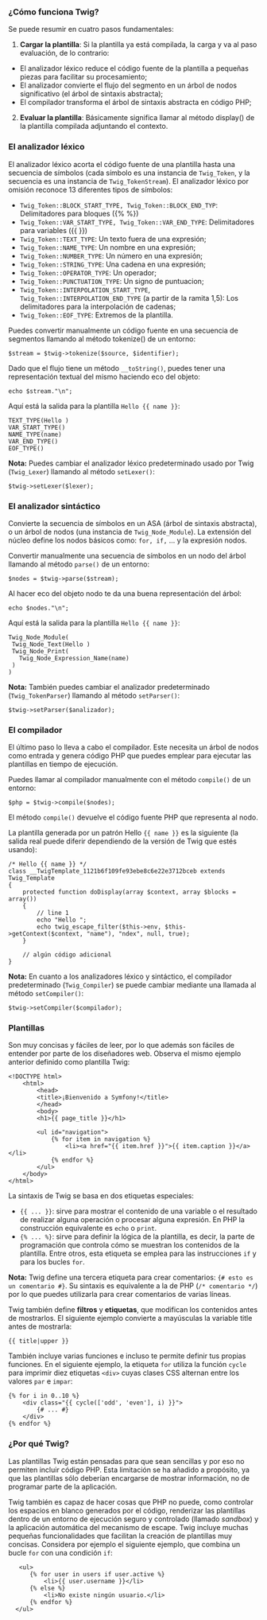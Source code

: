 
























































### ¿Cómo funciona Twig?

Se puede resumir en cuatro pasos fundamentales:

1. **Cargar la plantilla**: Si la plantilla ya está compilada, la carga y va al paso evaluación, de lo contrario:
  * El analizador léxico reduce el código fuente de la plantilla a pequeñas piezas para facilitar su procesamiento;
  * El analizador convierte el flujo del segmento en un árbol de nodos significativo (el árbol de sintaxis        abstracta);
  * El compilador transforma el árbol de sintaxis abstracta en código PHP;
2. **Evaluar la plantilla**: Básicamente significa llamar al método display() de la plantilla compilada adjuntando el contexto.

### El analizador léxico

El analizador léxico acorta el código fuente de una plantilla hasta una secuencia de símbolos (cada símbolo es una instancia de `Twig_Token`, y la secuencia es una instancia de `Twig_TokenStream`). El analizador léxico por omisión reconoce 13 diferentes tipos de símbolos:

* `Twig_Token::BLOCK_START_TYPE, Twig_Token::BLOCK_END_TYP`: Delimitadores para bloques ({% %})
* `Twig_Token::VAR_START_TYPE, Twig_Token::VAR_END_TYPE`: Delimitadores para variables ({{ }})
* `Twig_Token::TEXT_TYPE`: Un texto fuera de una expresión;
* `Twig_Token::NAME_TYPE`: Un nombre en una expresión;
* `Twig_Token::NUMBER_TYPE`: Un número en una expresión;
* `Twig_Token::STRING_TYPE`: Una cadena en una expresión;
* `Twig_Token::OPERATOR_TYPE`: Un operador;
* `Twig_Token::PUNCTUATION_TYPE`: Un signo de puntuacion;
* `Twig_Token::INTERPOLATION_START_TYPE`, `Twig_Token::INTERPOLATION_END_TYPE` (a partir de la ramita 1,5):
  Los delimitadores para la interpolación de cadenas;
* `Twig_Token::EOF_TYPE`: Extremos de la plantilla.

Puedes convertir manualmente un código fuente en una secuencia de segmentos llamando al método tokenize() de un entorno:
```
$stream = $twig->tokenize($source, $identifier);
```
Dado que el flujo tiene un método `__toString()`, puedes tener una representación textual del mismo haciendo eco del objeto:
```
echo $stream."\n";
```
Aquí está la salida para la plantilla `Hello {{ name }}`:
```
TEXT_TYPE(Hello )
VAR_START_TYPE()
NAME_TYPE(name)
VAR_END_TYPE()
EOF_TYPE()
```
**Nota:**
Puedes cambiar el analizador léxico predeterminado usado por Twig (`Twig_Lexer`) llamando al método `setLexer()`:
```
$twig->setLexer($lexer);
```

### El analizador sintáctico

Convierte la secuencia de símbolos en un ASA (árbol de sintaxis abstracta), o un árbol de nodos (una instancia de `Twig_Node_Module`). La extensión del núcleo define los nodos básicos como: `for, if,` ... y la expresión nodos.

 Convertir manualmente una secuencia de símbolos en un nodo del árbol llamando al método `parse()` de un entorno:
 ```
 $nodes = $twig->parse($stream);
 ```
 Al hacer eco del objeto nodo te da una buena representación del árbol:
 ```
 echo $nodes."\n";
 ```
 Aquí está la salida para la plantilla `Hello {{ name }}`:
 ```
 Twig_Node_Module(
  Twig_Node_Text(Hello )
  Twig_Node_Print(
    Twig_Node_Expression_Name(name)
  )
)
```
**Nota:**
También puedes cambiar el analizador predeterminado (`Twig_TokenParser`) llamando al método `setParser()`:
```
$twig->setParser($analizador);
```

### El compilador

El último paso lo lleva a cabo el compilador. Este necesita un árbol de nodos como entrada y genera código PHP que puedes emplear para ejecutar las plantillas en tiempo de ejecución.

Puedes llamar al compilador manualmente con el método `compile()` de un entorno:
```
$php = $twig->compile($nodes);
```
El método `compile()` devuelve el código fuente PHP que representa al nodo.

La plantilla generada por un patrón Hello `{{ name }}` es la siguiente (la salida real puede diferir dependiendo de la versión de Twig que estés usando):
```
/* Hello {{ name }} */
class __TwigTemplate_1121b6f109fe93ebe8c6e22e3712bceb extends Twig_Template
{
    protected function doDisplay(array $context, array $blocks = array())
    {
        // line 1
        echo "Hello ";
        echo twig_escape_filter($this->env, $this->getContext($context, "name"), "ndex", null, true);
    }

    // algún código adicional
}
```
**Nota:**
En cuanto a los analizadores léxico y sintáctico, el compilador predeterminado (`Twig_Compiler`) se puede cambiar mediante una llamada al método `setCompiler()`:
```
$twig->setCompiler($compilador);
```

### Plantillas 

Son muy concisas y fáciles de leer, por lo que además son fáciles de entender por parte de los diseñadores web. Observa el mismo ejemplo anterior definido como plantilla Twig:
```
<!DOCTYPE html>
    <html>
        <head>
        <title>¡Bienvenido a Symfony!</title>
        </head>
        <body>
        <h1>{{ page_title }}</h1>
 
        <ul id="navigation">
            {% for item in navigation %}
                <li><a href="{{ item.href }}">{{ item.caption }}</a></li>
            {% endfor %}
        </ul>
    </body>
</html>
```
La sintaxis de Twig se basa en dos etiquetas especiales:
* `{{ ... }}`: sirve para mostrar el contenido de una variable o el resultado de realizar alguna operación o procesar alguna expresión. En PHP la construcción equivalente es `echo` o `print`.
* `{% ... %}`: sirve para definir la lógica de la plantilla, es decir, la parte de programación que controla cómo se muestran los contenidos de la plantilla. Entre otros, esta etiqueta se emplea para las instrucciones `if` y para los bucles `for`.

**Nota:**
Twig define una tercera etiqueta para crear comentarios: `{# esto es un comentario #}`. Su sintaxis es equivalente a la de PHP (`/* comentario */`) por lo que puedes utilizarla para crear comentarios de varias líneas.

Twig también define **filtros** y **etiquetas**, que modifican los contenidos antes de mostrarlos. El siguiente ejemplo convierte a mayúsculas la variable title antes de mostrarla:
```
{{ title|upper }}
```
También incluye varias funciones e incluso te permite definir tus propias funciones. En el siguiente ejemplo, la etiqueta `for` utiliza la función `cycle` para imprimir diez etiquetas `<div>` cuyas clases CSS alternan entre los valores `par` e `impar`:
```
{% for i in 0..10 %}
    <div class="{{ cycle(['odd', 'even'], i) }}">
        {# ... #}
    </div>
{% endfor %}
```

### ¿Por qué Twig?

Las plantillas Twig están pensadas para que sean sencillas y por eso no permiten incluir código PHP. Esta limitación se ha añadido a propósito, ya que las plantillas sólo deberían encargarse de mostrar información, no de programar parte de la aplicación.

Twig también es capaz de hacer cosas que PHP no puede, como controlar los espacios en blanco generados por el código, renderizar las plantillas dentro de un entorno de ejecución seguro y controlado (llamado *sandbox*) y la aplicación automática del mecanismo de escape. Twig incluye muchas pequeñas funcionalidades que facilitan la creación de plantillas muy concisas. Considera por ejemplo el siguiente ejemplo, que combina un bucle `for` con una condición `if`:
```
   <ul>
      {% for user in users if user.active %}
          <li>{{ user.username }}</li>
      {% else %}
          <li>No existe ningún usuario.</li>
      {% endfor %}
  </ul>
```
